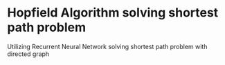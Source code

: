 # Hopfield Algorithm solving shortest path problem
Utilizing Recurrent Neural Network solving shortest path problem with directed graph
